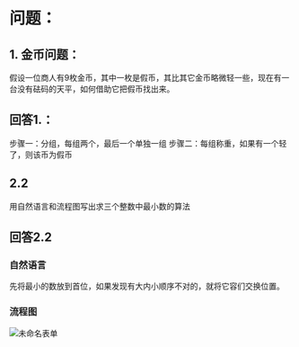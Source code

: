 # 问题：
## 1. 金币问题：
假设一位商人有9枚金币，其中一枚是假币，其比其它金币略微轻一些，现在有一台没有砝码的天平，如何借助它把假币找出来。 
## 回答1.：
步骤一：分组，每组两个，最后一个单独一组
步骤二：每组称重，如果有一个轻了，则该币为假币
## 2.2
用自然语言和流程图写出求三个整数中最小数的算法
## 回答2.2
### 自然语言
先将最小的数放到首位，如果发现有大内小顺序不对的，就将它容们交换位置。
### 流程图 
![未命名表单](https://user-images.githubusercontent.com/91323648/189355859-026d059a-5c77-45ab-acec-9160959731fb.png)
